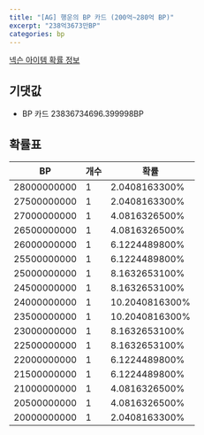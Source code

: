 ```yaml
---
title: "[AG] 행운의 BP 카드 (200억~280억 BP)"
excerpt: "238억3673만BP"
categories: bp
---
```

[넥슨 아이템 확률 정보](http://iteminfo.nexon.com/probability/fco?sn=7629)

## 기댓값
  - BP 카드 23836734696.399998BP

## 확률표

|BP|개수|확률|
|---|---|---|
|28000000000|1|2.0408163300%|
|27500000000|1|2.0408163300%|
|27000000000|1|4.0816326500%|
|26500000000|1|4.0816326500%|
|26000000000|1|6.1224489800%|
|25500000000|1|6.1224489800%|
|25000000000|1|8.1632653100%|
|24500000000|1|8.1632653100%|
|24000000000|1|10.2040816300%|
|23500000000|1|10.2040816300%|
|23000000000|1|8.1632653100%|
|22500000000|1|8.1632653100%|
|22000000000|1|6.1224489800%|
|21500000000|1|6.1224489800%|
|21000000000|1|4.0816326500%|
|20500000000|1|4.0816326500%|
|20000000000|1|2.0408163300%|
